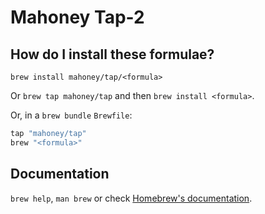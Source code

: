 # Mahoney Tap-2

## How do I install these formulae?

`brew install mahoney/tap/<formula>`

Or `brew tap mahoney/tap` and then `brew install <formula>`.

Or, in a `brew bundle` `Brewfile`:

```ruby
tap "mahoney/tap"
brew "<formula>"
```

## Documentation

`brew help`, `man brew` or check [Homebrew's documentation](https://docs.brew.sh).
